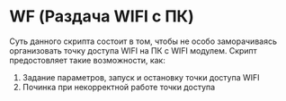 # WF (Раздача WIFI c ПК)

Суть данного скрипта состоит в том, чтобы не особо заморачиваясь организовать точку доступа WIFI на ПК с WIFI модулем.
Скрипт предостовляет такие возможности, как:
  1) Задание параметров, запуск и остановку точки доступа WIFI
  2) Починка при некорректной работе точки доступа
